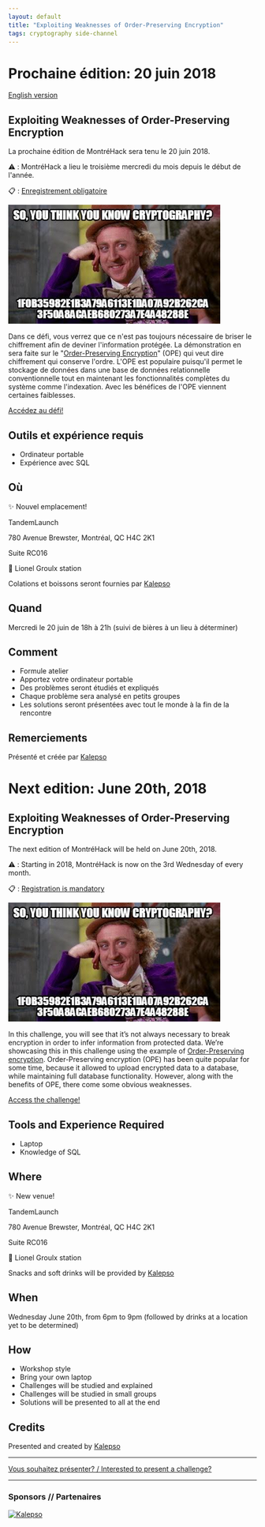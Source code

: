 ```yaml
---
layout: default
title: "Exploiting Weaknesses of Order-Preserving Encryption"
tags: cryptography side-channel
---
```


# Prochaine édition: 20 juin 2018

[English version](#english)

## Exploiting Weaknesses of Order-Preserving Encryption

La prochaine édition de MontréHack sera tenu le 20 juin 2018.

:warning: : MontréHack a lieu le troisième mercredi du mois depuis le début de l'année.

:clipboard: : [Enregistrement obligatoire](https://www.eventbrite.ca/e/montrehack-exploiting-weaknesses-of-order-preserving-encryption-tickets-47005263007)

![So, you think you know cryptography?](/images/18-06_crypto.jpg)

Dans ce défi, vous verrez que ce n'est pas toujours nécessaire de briser le
chiffrement afin de deviner l'information protégée. La démonstration en sera
faite sur le "[Order-Preserving
Encryption](http://cryptowiki.net/index.php?title=Order-preserving_encryption)"
(OPE) qui veut dire chiffrement qui conserve l'ordre. L'OPE est populaire
puisqu'il permet le stockage de données dans une base de données relationnelle
conventionnelle tout en maintenant les fonctionnalités complètes du système
comme l'indexation. Avec les bénéfices de l'OPE viennent certaines faiblesses.

[Accédez au défi!](https://github.com/montrehack/challenges/raw/master/2018-06-20/Kalepso-Order-Preserving-Encryption.pdf)

## Outils et expérience requis

* Ordinateur portable
* Expérience avec SQL

## Où

:sparkles: Nouvel emplacement!

TandemLaunch 

780 Avenue Brewster, Montréal, QC H4C 2K1

Suite RC016

:train2: Lionel Groulx station

Colations et boissons seront fournies par [Kalepso](https://www.kalepso.com/)


## Quand

Mercredi le 20 juin de 18h à 21h (suivi de bières à un lieu à déterminer)

## Comment
 
* Formule atelier
* Apportez votre ordinateur portable
* Des problèmes seront étudiés et expliqués
* Chaque problème sera analysé en petits groupes
* Les solutions seront présentées avec tout le monde à la fin de la rencontre

## Remerciements

Présenté et créée par [Kalepso](https://www.kalepso.com/)


<a id="english"></a>

# Next edition: June 20th, 2018

## Exploiting Weaknesses of Order-Preserving Encryption

The next edition of MontréHack will be held on June 20th, 2018.

:warning: : Starting in 2018, MontréHack is now on the 3rd Wednesday of every month.

:clipboard: : [Registration is mandatory](https://www.eventbrite.ca/e/montrehack-exploiting-weaknesses-of-order-preserving-encryption-tickets-47005263007)

![So, you think you know cryptography?](/images/18-06_crypto.jpg)

In this challenge, you will see that it’s not always necessary to break
encryption in order to infer information from protected data. We’re showcasing
this in this challenge using the example of [Order-Preserving
encryption](http://cryptowiki.net/index.php?title=Order-preserving_encryption).
Order-Preserving encryption (OPE) has been quite popular for some time, because
it allowed to upload encrypted data to a database, while maintaining full
database functionality. However, along with the benefits of OPE, there come
some obvious weaknesses.

[Access the challenge!](https://github.com/montrehack/challenges/raw/master/2018-06-20/Kalepso-Order-Preserving-Encryption.pdf)

## Tools and Experience Required

* Laptop
* Knowledge of SQL

## Where

:sparkles: New venue!

TandemLaunch 

780 Avenue Brewster, Montréal, QC H4C 2K1

Suite RC016

:train2: Lionel Groulx station

Snacks and soft drinks will be provided by [Kalepso](https://www.kalepso.com/)

## When

Wednesday June 20th, from 6pm to 9pm (followed by drinks at a location yet to be determined)

## How

* Workshop style
* Bring your own laptop
* Challenges will be studied and explained
* Challenges will be studied in small groups
* Solutions will be presented to all at the end

## Credits

Presented and created by [Kalepso](https://www.kalepso.com/)

<hr/>

[Vous souhaitez présenter? / Interested to present a challenge?](https://github.com/montrehack/montrehack.github.com/wiki/Present-at-Montrehack)

<hr/>

### Sponsors // Partenaires

[![Kalepso](https://www.kalepso.com/wp-content/uploads/2018/06/KalepsoLogoWhite.png)](https://www.kalepso.com/)
